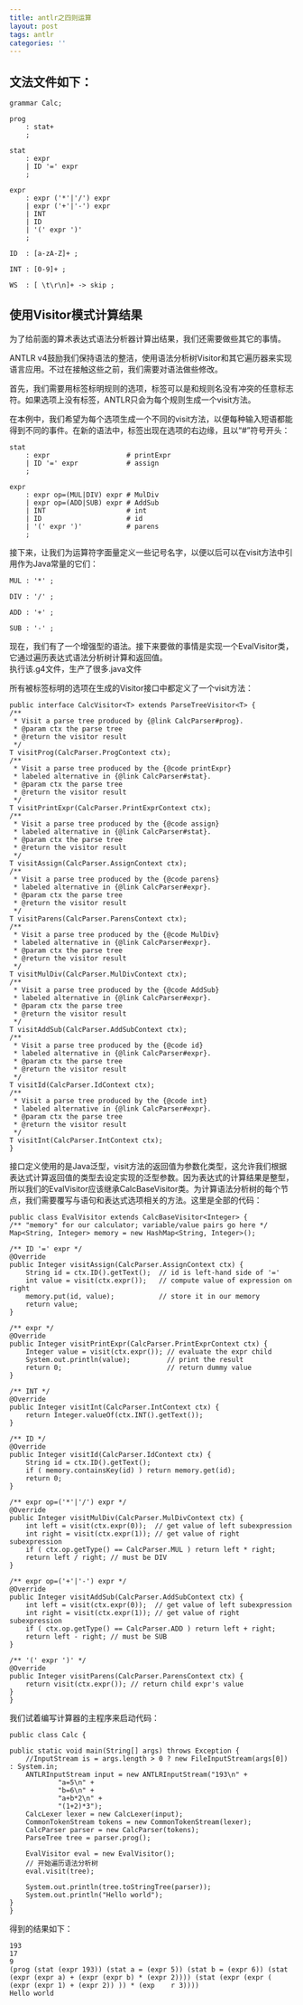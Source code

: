 ```yaml
---
title: antlr之四则运算
layout: post
tags: antlr
categories: ''
---
```

## 文法文件如下：

    grammar Calc;

    prog
        : stat+
        ;

    stat
        : expr						
        | ID '=' expr  
        ;  

    expr
        : expr ('*'|'/') expr
        | expr ('+'|'-') expr
        | INT
        | ID
        | '(' expr ')'
        ;

    ID  : [a-zA-Z]+ ;

    INT : [0-9]+ ;

    WS  : [ \t\r\n]+ -> skip ;
    
## 使用Visitor模式计算结果
为了给前面的算术表达式语法分析器计算出结果，我们还需要做些其它的事情。

ANTLR v4鼓励我们保持语法的整洁，使用语法分析树Visitor和其它遍历器来实现语言应用。不过在接触这些之前，我们需要对语法做些修改。

首先，我们需要用标签标明规则的选项，标签可以是和规则名没有冲突的任意标志符。如果选项上没有标签，ANTLR只会为每个规则生成一个visit方法。

在本例中，我们希望为每个选项生成一个不同的visit方法，以便每种输入短语都能得到不同的事件。在新的语法中，标签出现在选项的右边缘，且以“#”符号开头：  

	stat
	    : expr                   # printExpr
	    | ID '=' expr            # assign
	    ;
	
	expr
	    : expr op=(MUL|DIV) expr # MulDiv
	    | expr op=(ADD|SUB) expr # AddSub
	    | INT                    # int
	    | ID                     # id
	    | '(' expr ')'           # parens
	    ;  
接下来，让我们为运算符字面量定义一些记号名字，以便以后可以在visit方法中引用作为Java常量的它们：  

    MUL : '*' ;  
	
    DIV : '/' ;
	
    ADD : '+' ;  
	
    SUB : '-' ;
 
现在，我们有了一个增强型的语法。接下来要做的事情是实现一个EvalVisitor类，它通过遍历表达式语法分析树计算和返回值。  
执行该.g4文件，生产了很多.java文件  

所有被标签标明的选项在生成的Visitor接口中都定义了一个visit方法：  

    public interface CalcVisitor<T> extends ParseTreeVisitor<T> {
	/**
	 * Visit a parse tree produced by {@link CalcParser#prog}.
	 * @param ctx the parse tree
	 * @return the visitor result
	 */
	T visitProg(CalcParser.ProgContext ctx);
	/**
	 * Visit a parse tree produced by the {@code printExpr}
	 * labeled alternative in {@link CalcParser#stat}.
	 * @param ctx the parse tree
	 * @return the visitor result
	 */
	T visitPrintExpr(CalcParser.PrintExprContext ctx);
	/**
	 * Visit a parse tree produced by the {@code assign}
	 * labeled alternative in {@link CalcParser#stat}.
	 * @param ctx the parse tree
	 * @return the visitor result
	 */
	T visitAssign(CalcParser.AssignContext ctx);
	/**
	 * Visit a parse tree produced by the {@code parens}
	 * labeled alternative in {@link CalcParser#expr}.
	 * @param ctx the parse tree
	 * @return the visitor result
	 */
	T visitParens(CalcParser.ParensContext ctx);
	/**
	 * Visit a parse tree produced by the {@code MulDiv}
	 * labeled alternative in {@link CalcParser#expr}.
	 * @param ctx the parse tree
	 * @return the visitor result
	 */
	T visitMulDiv(CalcParser.MulDivContext ctx);
	/**
	 * Visit a parse tree produced by the {@code AddSub}
	 * labeled alternative in {@link CalcParser#expr}.
	 * @param ctx the parse tree
	 * @return the visitor result
	 */
	T visitAddSub(CalcParser.AddSubContext ctx);
	/**
	 * Visit a parse tree produced by the {@code id}
	 * labeled alternative in {@link CalcParser#expr}.
	 * @param ctx the parse tree
	 * @return the visitor result
	 */
	T visitId(CalcParser.IdContext ctx);
	/**
	 * Visit a parse tree produced by the {@code int}
	 * labeled alternative in {@link CalcParser#expr}.
	 * @param ctx the parse tree
	 * @return the visitor result
	 */
	T visitInt(CalcParser.IntContext ctx);  
	}  
	  
接口定义使用的是Java泛型，visit方法的返回值为参数化类型，这允许我们根据表达式计算返回值的类型去设定实现的泛型参数。因为表达式的计算结果是整型，所以我们的EvalVisitor应该继承CalcBaseVisitor<Integer>类。为计算语法分析树的每个节点，我们需要覆写与语句和表达式选项相关的方法。这里是全部的代码：  
 
    public class EvalVisitor extends CalcBaseVisitor<Integer> {
    /** "memory" for our calculator; variable/value pairs go here */
    Map<String, Integer> memory = new HashMap<String, Integer>();

    /** ID '=' expr */
    @Override
    public Integer visitAssign(CalcParser.AssignContext ctx) {
        String id = ctx.ID().getText();  // id is left-hand side of '='
        int value = visit(ctx.expr());   // compute value of expression on right
        memory.put(id, value);           // store it in our memory
        return value;
    }

    /** expr */
    @Override
    public Integer visitPrintExpr(CalcParser.PrintExprContext ctx) {
        Integer value = visit(ctx.expr()); // evaluate the expr child
        System.out.println(value);         // print the result
        return 0;                          // return dummy value
    }

    /** INT */
    @Override
    public Integer visitInt(CalcParser.IntContext ctx) {
        return Integer.valueOf(ctx.INT().getText());
    }

    /** ID */
    @Override
    public Integer visitId(CalcParser.IdContext ctx) {
        String id = ctx.ID().getText();
        if ( memory.containsKey(id) ) return memory.get(id);
        return 0;
    }

    /** expr op=('*'|'/') expr */
    @Override
    public Integer visitMulDiv(CalcParser.MulDivContext ctx) {
        int left = visit(ctx.expr(0));  // get value of left subexpression
        int right = visit(ctx.expr(1)); // get value of right subexpression
        if ( ctx.op.getType() == CalcParser.MUL ) return left * right;
        return left / right; // must be DIV
    }

    /** expr op=('+'|'-') expr */
    @Override
    public Integer visitAddSub(CalcParser.AddSubContext ctx) {
        int left = visit(ctx.expr(0));  // get value of left subexpression
        int right = visit(ctx.expr(1)); // get value of right subexpression
        if ( ctx.op.getType() == CalcParser.ADD ) return left + right;
        return left - right; // must be SUB
    }

    /** '(' expr ')' */
    @Override
    public Integer visitParens(CalcParser.ParensContext ctx) {
        return visit(ctx.expr()); // return child expr's value
    }  
    }
    
我们试着编写计算器的主程序来启动代码：

    public class Calc {

    public static void main(String[] args) throws Exception {
        //InputStream is = args.length > 0 ? new FileInputStream(args[0]) : System.in;
        ANTLRInputStream input = new ANTLRInputStream("193\n" +
                "a=5\n" +
                "b=6\n" +
                "a+b*2\n" +
                "(1+2)*3");
        CalcLexer lexer = new CalcLexer(input);
        CommonTokenStream tokens = new CommonTokenStream(lexer);
        CalcParser parser = new CalcParser(tokens);
        ParseTree tree = parser.prog();

        EvalVisitor eval = new EvalVisitor();
        // 开始遍历语法分析树
        eval.visit(tree);

        System.out.println(tree.toStringTree(parser));
        System.out.println("Hello world");
    }  
    }

得到的结果如下：

    193
    17
    9
    (prog (stat (expr 193)) (stat a = (expr 5)) (stat b = (expr 6)) (stat (expr (expr a) + (expr (expr b) * (expr 2)))) (stat (expr (expr ( (expr (expr 1) + (expr 2)) )) * (exp    r 3))))
    Hello world